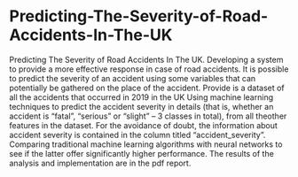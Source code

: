 # Predicting-The-Severity-of-Road-Accidents-In-The-UK
Predicting The Severity of Road Accidents In The UK. 
Developing a system to provide a more effective response in case of road accidents.
It is possible to predict the severity of an accident using some variables that can
potentially be gathered on the place of the accident.
Provide is a dataset of all the accidents that occurred in 2019 in the UK 
Using machine learning techniques to predict the accident severity in details
(that is, whether an accident is “fatal”, “serious” or “slight” – 3 classes in total), 
from all theother features in the dataset. For the avoidance of doubt, the information 
about accident severity is contained in the column titled “accident_severity”.
Comparing traditional machine learning algorithms with neural networks to see if
the latter offer significantly higher performance.
The results of the analysis and implementation are in the pdf report. 
